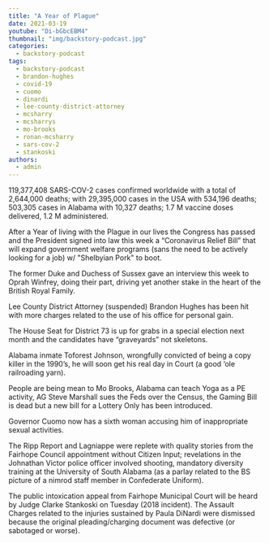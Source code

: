 ```yaml
---
title: "A Year of Plague"
date: 2021-03-19
youtube: "Di-bGbcEBM4"
thumbnail: "img/backstory-podcast.jpg"
categories: 
  - backstory-podcast
tags: 
  - backstory-podcast
  - brandon-hughes
  - covid-19
  - cuomo
  - dinardi
  - lee-county-district-attorney
  - mcsharry
  - mcsharrys
  - mo-brooks
  - ronan-mcsharry
  - sars-cov-2
  - stankoski
authors: 
  - admin
---
```


119,377,408 SARS-COV-2 cases confirmed worldwide with a total of 2,644,000 deaths; with 29,395,000 cases in the USA with 534,196 deaths; 503,305 cases in Alabama with 10,327 deaths; 1.7 M vaccine doses delivered, 1.2 M administered.

After a Year of living with the Plague in our lives the Congress has passed and the President signed into law this week a “Coronavirus Relief Bill” that will expand government welfare programs (sans the need to be actively looking for a job) w/ "Shelbyian Pork" to boot.

The former Duke and Duchess of Sussex gave an interview this week to Oprah Winfrey, doing their part, driving yet another stake in the heart of the British Royal Family.

Lee County District Attorney (suspended) Brandon Hughes has been hit with more charges related to the use of his office for personal gain.

The House Seat for District 73 is up for grabs in a special election next month and the candidates have “graveyards” not skeletons.

Alabama inmate Toforest Johnson, wrongfully convicted of being a copy killer in the 1990’s, he will soon get his real day in Court (a good ‘ole railroading yarn).

People are being mean to Mo Brooks, Alabama can teach Yoga as a PE activity, AG Steve Marshall sues the Feds over the Census, the Gaming Bill is dead but a new bill for a Lottery Only has been introduced.

Governor Cuomo now has a sixth woman accusing him of inappropriate sexual activities.

The Ripp Report and Lagniappe were replete with quality stories from the Fairhope Council appointment without Citizen Input; revelations in the Johnathan Victor police officer involved shooting, mandatory diversity training at the University of South Alabama (as a parlay related to the BS picture of a nimrod staff member in Confederate Uniform).

The public intoxication appeal from Fairhope Municipal Court will be heard by Judge Clarke Stankoski on Tuesday (2018 incident). The Assault Charges related to the injuries sustained by Paula DiNardi were dismissed because the original pleading/charging document was defective (or sabotaged or worse).
